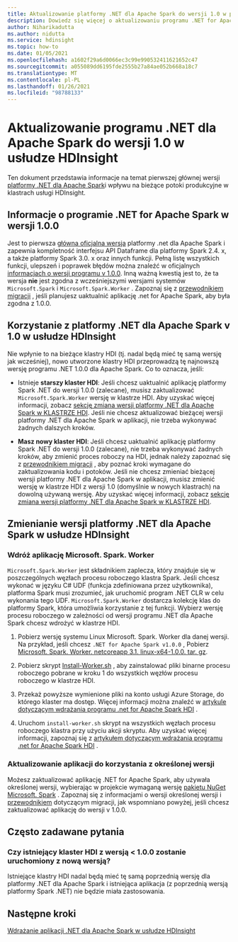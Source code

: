 ```yaml
---
title: Aktualizowanie platformy .NET dla Apache Spark do wersji 1.0 w programie HDI
description: Dowiedz się więcej o aktualizowaniu programu .NET for Apache Spark w wersji do 1,0 w HDI oraz o tym, jak ma to wpływ na istniejący kod i klastry.
author: Niharikadutta
ms.author: nidutta
ms.service: hdinsight
ms.topic: how-to
ms.date: 01/05/2021
ms.openlocfilehash: a1602f29a6d0066ec3c99e990532411621652c47
ms.sourcegitcommit: a055089dd6195fde2555b27a84ae052b668a18c7
ms.translationtype: MT
ms.contentlocale: pl-PL
ms.lasthandoff: 01/26/2021
ms.locfileid: "98788133"
---
```

# <a name="updating-net-for-apache-spark-to-version-v10--in-hdinsight"></a>Aktualizowanie programu .NET dla Apache Spark do wersji 1.0 w usłudze HDInsight

Ten dokument przedstawia informacje na temat pierwszej głównej wersji [platformy .NET dla Apache Spark](https://github.com/dotnet/spark)i wpływu na bieżące potoki produkcyjne w klastrach usługi HDInsight.

## <a name="about-net-for-apache-spark-version-100"></a>Informacje o programie .NET for Apache Spark w wersji 1.0.0

Jest to pierwsza [główna oficjalna wersja](https://github.com/dotnet/spark/releases/tag/v1.0.0) platformy .net dla Apache Spark i zapewnia kompletność interfejsu API Dataframe dla platformy Spark 2.4. x, a także platformy Spark 3.0. x oraz innych funkcji. Pełną listę wszystkich funkcji, ulepszeń i poprawek błędów można znaleźć w oficjalnych [informacjach o wersji programu v 1.0.0](https://github.com/dotnet/spark/blob/master/docs/release-notes/1.0.0/release-1.0.0.md).
Inną ważną kwestią jest to, że ta wersja **nie** jest zgodna z wcześniejszymi wersjami systemów `Microsoft.Spark` i `Microsoft.Spark.Worker` . Zapoznaj się z [przewodnikiem migracji](https://github.com/dotnet/spark/blob/master/docs/migration-guide.md#upgrading-from-microsoftspark-0x-to-10) , jeśli planujesz uaktualnić aplikację .net for Apache Spark, aby była zgodna z 1.0.0.

## <a name="using-net-for-apache-spark-v10-in-hdinsight"></a>Korzystanie z platformy .NET dla Apache Spark v 1.0 w usłudze HDInsight

Nie wpłynie to na bieżące klastry HDI (tj. nadal będą mieć tę samą wersję jak wcześniej), nowo utworzone klastry HDI przeprowadzą tę najnowszą wersję programu .NET 1.0.0 dla Apache Spark. Co to oznacza, jeśli:

- Istnieje **starszy klaster HDI**: Jeśli chcesz uaktualnić aplikację platformy Spark .NET do wersji 1.0.0 (zalecane), musisz zaktualizować `Microsoft.Spark.Worker` wersję w klastrze HDI. Aby uzyskać więcej informacji, zobacz [sekcję zmiana wersji platformy .NET dla Apache Spark w KLASTRZE HDI](#changing-net-for-apache-spark-version-on-hdinsight).
Jeśli nie chcesz aktualizować bieżącej wersji platformy .NET dla Apache Spark w aplikacji, nie trzeba wykonywać żadnych dalszych kroków.  

- **Masz nowy klaster HDI**: Jeśli chcesz uaktualnić aplikację platformy Spark .NET do wersji 1.0.0 (zalecane), nie trzeba wykonywać żadnych kroków, aby zmienić proces roboczy na HDI, jednak należy zapoznać się z [przewodnikiem migracji](https://github.com/dotnet/spark/blob/master/docs/migration-guide.md#upgrading-from-microsoftspark-0x-to-10) , aby poznać kroki wymagane do zaktualizowania kodu i potoków.
Jeśli nie chcesz zmieniać bieżącej wersji platformy .NET dla Apache Spark w aplikacji, musisz zmienić wersję w klastrze HDI z wersji 1.0 (domyślnie w nowych klastrach) na dowolną używaną wersję. Aby uzyskać więcej informacji, zobacz [sekcję zmiana wersji platformy .NET dla Apache Spark w KLASTRZE HDI](spark-dotnet-version-update.md#changing-net-for-apache-spark-version-on-hdinsight).  

## <a name="changing-net-for-apache-spark-version-on-hdinsight"></a>Zmienianie wersji platformy .NET dla Apache Spark w usłudze HDInsight

### <a name="deploy-microsoftsparkworker"></a>Wdróż aplikację Microsoft. Spark. Worker

`Microsoft.Spark.Worker` jest składnikiem zaplecza, który znajduje się w poszczególnych węzłach procesu roboczego klastra Spark. Jeśli chcesz wykonać w języku C# UDF (funkcja zdefiniowana przez użytkownika), platforma Spark musi zrozumieć, jak uruchomić program .NET CLR w celu wykonania tego UDF. `Microsoft.Spark.Worker` dostarcza kolekcję klas do platformy Spark, która umożliwia korzystanie z tej funkcji. Wybierz wersję procesu roboczego w zależności od wersji programu .NET dla Apache Spark chcesz wdrożyć w klastrze HDI.

1. Pobierz wersję systemu Linux Microsoft. Spark. Worker dla danej wersji. Na przykład, jeśli chcesz `.NET for Apache Spark v1.0.0` , Pobierz [Microsoft. Spark. Worker. netcoreapp 3.1. linux-x64-1.0.0. tar. gz](https://github.com/dotnet/spark/releases/tag/v1.0.0).  

2. Pobierz skrypt [Install-Worker.sh](https://github.com/dotnet/spark/blob/master/deployment/install-worker.sh) , aby zainstalować pliki binarne procesu roboczego pobrane w kroku 1 do wszystkich węzłów procesu roboczego w klastrze HDI.  

3. Przekaż powyższe wymienione pliki na konto usługi Azure Storage, do którego klaster ma dostęp. Więcej informacji można znaleźć w [artykule dotyczącym wdrażania programu .net for Apache Spark HDI](/dotnet/spark/tutorials/hdinsight-deployment#upload-files-to-azure) .

4. Uruchom `install-worker.sh` skrypt na wszystkich węzłach procesu roboczego klastra przy użyciu akcji skryptu. Aby uzyskać więcej informacji, zapoznaj się z [artykułem dotyczącym wdrażania programu .net for Apache Spark HDI](/dotnet/spark/tutorials/hdinsight-deployment#run-the-hdinsight-script-action) .

### <a name="update-your-application-to-use-specific-version"></a>Aktualizowanie aplikacji do korzystania z określonej wersji

Możesz zaktualizować aplikację .NET for Apache Spark, aby używała określonej wersji, wybierając w projekcie wymaganą wersję [pakietu NuGet Microsoft. Spark](https://www.nuget.org/packages/Microsoft.Spark/) . Zapoznaj się z informacjami o wersji określonej wersji i [przewodnikiem](https://github.com/dotnet/spark/blob/master/docs/migration-guide.md#upgrading-from-microsoftspark-0x-to-10) dotyczącym migracji, jak wspomniano powyżej, jeśli chcesz zaktualizować aplikację do wersji v 1.0.0.

## <a name="faqs"></a>Często zadawane pytania

### <a name="will-my-existing-hdi-cluster-with-version--100-start-failing-with-the-new-release"></a>Czy istniejący klaster HDI z wersją < 1.0.0 zostanie uruchomiony z nową wersją?

Istniejące klastry HDI nadal będą mieć tę samą poprzednią wersję dla platformy .NET dla Apache Spark i istniejąca aplikacja (z poprzednią wersją platformy Spark .NET) nie będzie miała zastosowania.

## <a name="next-steps"></a>Następne kroki

[Wdrażanie aplikacji .NET dla Apache Spark w usłudze HDInsight](/dotnet/spark/tutorials/hdinsight-deployment)